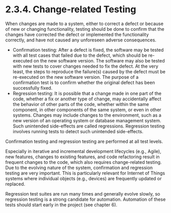 # 2.3.4. Change-related Testing

When changes are made to a system, either to correct a defect or because of new or changing functionality, testing should be done to confirm that the changes have corrected the defect or implemented the functionality correctly, and have not caused any unforeseen adverse consequences. 

* Confirmation testing: After a defect is fixed, the software may be tested with all test cases that failed due to the defect, which should be re-executed on the new software version. The software may also be tested with new tests to cover changes needed to fix the defect. At the very least, the steps to reproduce the failure\(s\) caused by the defect must be re-executed on the new software version. The purpose of a confirmation test is to confirm whether the original defect has been successfully fixed.
* Regression testing: It is possible that a change made in one part of the code, whether a fix or another type of change, may accidentally affect the behavior of other parts of the code, whether within the same component, in other components of the same system, or even in other systems. Changes may include changes to the environment, such as a new version of an operating system or database management system. Such unintended side-effects are called regressions. Regression testing involves running tests to detect such unintended side-effects. 

Confirmation testing and regression testing are performed at all test levels. 

Especially in iterative and incremental development lifecycles \(e.g., Agile\), new features, changes to existing features, and code refactoring result in frequent changes to the code, which also requires change-related testing. Due to the evolving nature of the system, confirmation and regression testing are very important. This is particularly relevant for Internet of Things systems where individual objects \(e.g., devices\) are frequently updated or replaced. 

Regression test suites are run many times and generally evolve slowly, so regression testing is a strong candidate for automation. Automation of these tests should start early in the project \(see chapter 6\).

